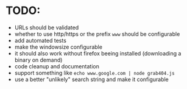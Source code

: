 # TODO:
- URLs should be validated
- whether to use http/https or the prefix `www` should be configurable
- add automated tests
- make the windowsize configurable
- it should also work without firefox beeing installed (downloading a binary on demand)
- code cleanup and documentation
- support something like `echo www.google.com | node grab404.js`
- use a better "unlikely" search string and make it configurable
